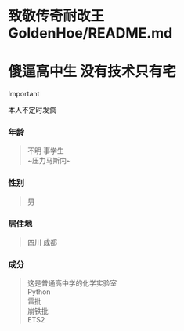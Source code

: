 # 致敬传奇耐改王GoldenHoe/README.md
# 傻逼高中生 没有技术只有宅
>[!Important]
>本人不定时发疯
### 年龄
>不明 事学生  
>~压力马斯内~
### 性别
>男
### 居住地
>四川 成都
### 成分
>这是普通高中学的化学实验室  
>Python  
>雷批  
>崩铁批  
>ETS2  
<!---
GoldenHoe/GoldenHoe is a ✨ special ✨ repository because its `README.md` (this file) appears on your GitHub profile.
You can click the Preview link to take a look at your changes.
--->
